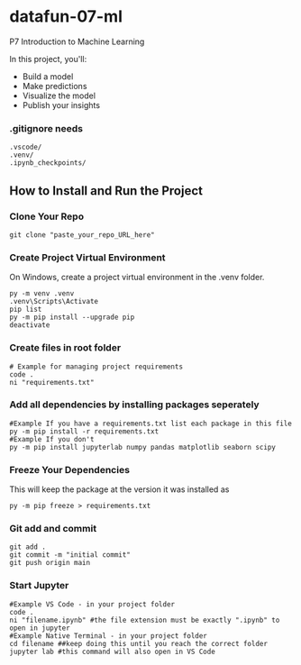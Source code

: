 # datafun-07-ml
P7 Introduction to Machine Learning

In this project, you'll:

+ Build a model
+ Make predictions
+ Visualize the model
+ Publish your insights

### .gitignore needs

```shell
.vscode/
.venv/
.ipynb_checkpoints/
```

## How to Install and Run the Project

### Clone Your Repo

```shell
git clone "paste_your_repo_URL_here"
```

### Create Project Virtual Environment

On Windows, create a project virtual environment in the .venv folder. 

```shell
py -m venv .venv
.venv\Scripts\Activate
pip list
py -m pip install --upgrade pip
deactivate
```

### Create files in root folder

```shell
# Example for managing project requirements
code .
ni "requirements.txt"
```

### Add all dependencies by installing packages seperately
```shell
#Example If you have a requirements.txt list each package in this file
py -m pip install -r requirements.txt
#Example If you don't
py -m pip install jupyterlab numpy pandas matplotlib seaborn scipy
```

### Freeze Your Dependencies
This will keep the package at the version it was installed as
```shell
py -m pip freeze > requirements.txt
```

### Git add and commit 

```shell
git add .
git commit -m "initial commit"
git push origin main
```
### Start Jupyter

```shell
#Example VS Code - in your project folder
code .
ni "filename.ipynb" #the file extension must be exactly ".ipynb" to open in jupyter
#Example Native Terminal - in your project folder
cd filename ##keep doing this until you reach the correct folder
jupyter lab #this command will also open in VS Code
```